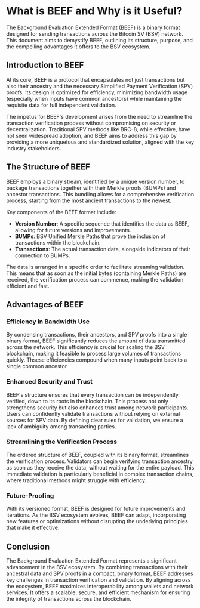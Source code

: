 # What is BEEF and Why is it Useful?

The Background Evaluation Extended Format ([BEEF](https://github.com/bitcoin-sv/BRCs/blob/master/transactions/0062.md)) is a binary format designed for sending transactions across the Bitcoin SV (BSV) network. This document aims to demystify BEEF, outlining its structure, purpose, and the compelling advantages it offers to the BSV ecosystem.

## Introduction to BEEF

At its core, BEEF is a protocol that encapsulates not just transactions but also their ancestry and the necessary Simplified Payment Verification (SPV) proofs. Its design is optimized for efficiency, minimizing bandwidth usage (especially when inputs have common ancestors) while maintaining the requisite data for full independent validation.

The impetus for BEEF's development arises from the need to streamline the transaction verification process without compromising on security or decentralization. Traditional SPV methods like BRC-8, while effective, have not seen widespread adoption, and BEEF aims to address this gap by providing a more uniquetous and standardized solution, aligned with the key industry stakeholders.

## The Structure of BEEF

BEEF employs a binary stream, identified by a unique version number, to package transactions together with their Merkle proofs (BUMPs) and ancestor transactions. This bundling allows for a comprehensive verification process, starting from the most ancient transactions to the newest.

Key components of the BEEF format include:
- **Version Number**: A specific sequence that identifies the data as BEEF, allowing for future versions and improvements.
- **BUMPs**: BSV Unified Merkle Paths that prove the inclusion of transactions within the blockchain.
- **Transactions**: The actual transaction data, alongside indicators of their connection to BUMPs.

The data is arranged in a specific order to facilitate streaming validation. This means that as soon as the initial bytes (containing Merkle Paths) are received, the verification process can commence, making the validation efficient and fast.

## Advantages of BEEF

### Efficiency in Bandwidth Use
By condensing transactions, their ancestors, and SPV proofs into a single binary format, BEEF significantly reduces the amount of data transmitted across the network. This efficiency is crucial for scaling the BSV blockchain, making it feasible to process large volumes of transactions quickly. Thsese efficiencies compound when many inputs point back to a single common ancestor.

### Enhanced Security and Trust
BEEF's structure ensures that every transaction can be independently verified, down to its roots in the blockchain. This process not only strengthens security but also enhances trust among network participants. Users can confidently validate transactions without relying on external sources for SPV data. By defining clear rules for validation, we ensure a lack of ambiguity among transacting parties.

### Streamlining the Verification Process
The ordered structure of BEEF, coupled with its binary format, streamlines the verification process. Validators can begin verifying transaction ancestry as soon as they receive the data, without waiting for the entire payload. This immediate validation is particularly beneficial in complex transaction chains, where traditional methods might struggle with efficiency.

### Future-Proofing
With its versioned format, BEEF is designed for future improvements and iterations. As the BSV ecosystem evolves, BEEF can adapt, incorporating new features or optimizations without disrupting the underlying principles that make it effective.

## Conclusion

The Background Evaluation Extended Format represents a significant advancement in the BSV ecosystem. By combining transactions with their ancestral data and SPV proofs in a compact, binary format, BEEF addresses key challenges in transaction verification and validation. By aligning across the ecosystem, BEEF maximizes interoperability among wallets and network services. It offers a scalable, secure, and efficient mechanism for ensuring the integrity of transactions across the blockchain. 